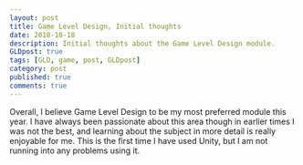 ```yaml
---
layout: post
title: Game Level Design, Initial thoughts
date: 2018-10-18
description: Initial thoughts about the Game Level Design module.
GLDpost: true
tags: [GLD, game, post, GLDpost]
category: post
published: true
comments: true
---
```

Overall, I believe Game Level Design to be my most preferred module this year. I have always been passionate about this area though in earlier times I was not the best, and learning about the subject in more detail is really enjoyable for me. This is the first time I have used Unity, but I am not running into any problems using it.
